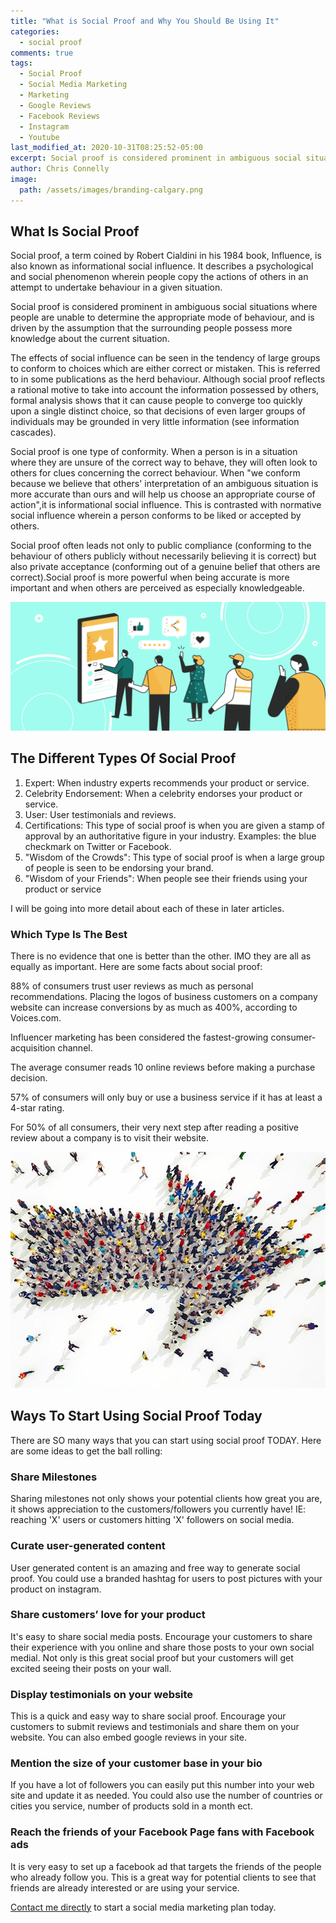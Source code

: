 ```yaml
---
title: "What is Social Proof and Why You Should Be Using It"
categories:
  - social proof
comments: true
tags:
  - Social Proof
  - Social Media Marketing
  - Marketing
  - Google Reviews
  - Facebook Reviews
  - Instagram
  - Youtube
last_modified_at: 2020-10-31T08:25:52-05:00
excerpt: Social proof is considered prominent in ambiguous social situations where people are unable to determine the appropriate mode of behavior, and is driven by the assumption that the surrounding people possess more knowledge about the current situation
author: Chris Connelly
image:
  path: /assets/images/branding-calgary.png
---
```


## What Is Social Proof

Social proof, a term coined by Robert Cialdini in his 1984 book, Influence, is also known as informational social influence. It describes a psychological and social phenomenon wherein people copy the actions of others in an attempt to undertake behaviour in a given situation.

Social proof is considered prominent in ambiguous social situations where people are unable to determine the appropriate mode of behaviour, and is driven by the assumption that the surrounding people possess more knowledge about the current situation.

The effects of social influence can be seen in the tendency of large groups to conform to choices which are either correct or mistaken. This is referred to in some publications as the herd behaviour. Although social proof reflects a rational motive to take into account the information possessed by others, formal analysis shows that it can cause people to converge too quickly upon a single distinct choice, so that decisions of even larger groups of individuals may be grounded in very little information (see information cascades).

Social proof is one type of conformity. When a person is in a situation where they are unsure of the correct way to behave, they will often look to others for clues concerning the correct behaviour. When "we conform because we believe that others' interpretation of an ambiguous situation is more accurate than ours and will help us choose an appropriate course of action",it is informational social influence. This is contrasted with normative social influence wherein a person conforms to be liked or accepted by others.

Social proof often leads not only to public compliance (conforming to the behaviour of others publicly without necessarily believing it is correct) but also private acceptance (conforming out of a genuine belief that others are correct).Social proof is more powerful when being accurate is more important and when others are perceived as especially knowledgeable.

![social-media-marketing-calgary](/assets/images/social-media-marketing-calgary.png)

## The Different Types Of Social Proof

1. Expert: When industry experts recommends your product or service.
2. Celebrity Endorsement: When a celebrity endorses your product or service.
3. User: User testimonials and reviews.
4. Certifications: This type of social proof is when you are given a stamp of approval by an authoritative figure in your industry. Examples: the blue checkmark on Twitter or Facebook.
5. "Wisdom of the Crowds": This type of social proof is when a large group of people is seen to be endorsing your brand.
6. "Wisdom of your Friends": When people see their friends using your product or service

I will be going into more detail about each of these in later articles.

### Which Type Is The Best

There is no evidence that one is better than the other. IMO they are all as equally as important. Here are some facts about social proof:

88% of consumers trust user reviews as much as personal recommendations.
Placing the logos of business customers on a company website can increase conversions by as much as 400%, according to Voices.com.

Influencer marketing has been considered the fastest-growing consumer-acquisition channel.

The average consumer reads 10 online reviews before making a purchase decision.

57% of consumers will only buy or use a business service if it has at least a 4-star rating.

For 50% of all consumers, their very next step after reading a positive review about a company is to visit their website.

![branding-calgary](/assets/images/marketing-calgary.png)

## Ways To Start Using Social Proof Today

There are SO many ways that you can start using social proof TODAY. Here are some ideas to get the ball rolling:

### Share Milestones

Sharing milestones not only shows your potential clients how great you are, it shows appreciation to the customers/followers you currently have! IE: reaching 'X' users or customers hitting 'X' followers on social media.

### Curate user-generated content

User generated content is an amazing and free way to generate social proof. You could use a branded hashtag for users to post pictures with your product on instagram.

### Share customers’ love for your product

It's easy to share social media posts. Encourage your customers to share their experience with you online and share those posts to your own social medial. Not only is this great social proof but your customers will get excited seeing their posts on your wall.

### Display testimonials on your website

This is a quick and easy way to share social proof. Encourage your customers to submit reviews and testimonials and share them on your website. You can also embed google reviews in your site.

### Mention the size of your customer base in your bio

If you have a lot of followers you can easily put this number into your web site and update it as needed. You could also use the number of countries or cities you service, number of products sold in a month ect.

### Reach the friends of your Facebook Page fans with Facebook ads

It is very easy to set up a facebook ad that targets the friends of the people who already follow you. This is a great way for potential clients to see that friends are already interested or are using your service.

[Contact me directly](https://chrisconnelly.dev) to start a social media marketing plan today.